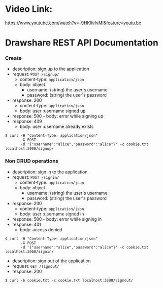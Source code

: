 # Video Link:

https://www.youtube.com/watch?v=-9HKllvfvMI&feature=youtu.be

# Drawshare REST API Documentation

### Create
- description: sign up to the application
- request: `POST /signup/`
    - content-type: `application/json`
    - body: object
      - username: (string) the user's username
      - password: (string) the user's password
- response: 200
    - content-type: `application/json`
    - body: user :username signed up
- response: 500
      - body: error while signing up
- response: 409
    - body: user :username already exists

``` 
$ curl -H "Content-Type: application/json" 
       -X POST 
       -d '{"username":"alice","password":"alice"}' -c cookie.txt localhost:3000/signup/
```
### Non CRUD operations

- description: sign in to the application
- request: `POST /signin/`
    - content-type: `application/json`
    - body: object
      - username: (string) the user's username
      - password: (string) the user's password
- response: 200
    - content-type: `application/json`
    - body: user :username signed in
- response: 500
      - body: error while signing in
- response: 401
    - body: access denied

``` 
$ curl -H "Content-Type: application/json" 
       -X POST 
       -d '{"username":"alice","password":"alice"}' -c cookie.txt localhost:3000/signin/
```

- description: sign out of the application 
- request: `GET /signout/`   
- response: 200

``` 
$ curl -b cookie.txt -c cookie.txt localhost:3000/signout/
```

